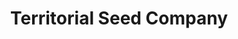---
title: "Territorial Seed Company"
url: /cottage-grove/territorial-seed-company/
shop: garden centre
---